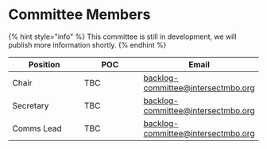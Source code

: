 # Committee Members

{% hint style="info" %}
This committee is still in development, we will publish more information shortly.
{% endhint %}

<table><thead><tr><th width="202">Position</th><th width="194">POC</th><th>Email</th></tr></thead><tbody><tr><td>Chair</td><td>TBC</td><td><a href="mailto:backlog-committee@intersectmbo.org">backlog-committee@intersectmbo.org</a></td></tr><tr><td>Secretary</td><td>TBC</td><td><a href="mailto:backlog-committee@intersectmbo.org">backlog-committee@intersectmbo.org</a></td></tr><tr><td>Comms Lead</td><td>TBC</td><td><a href="mailto:backlog-committee@intersectmbo.org">backlog-committee@intersectmbo.org</a></td></tr></tbody></table>

